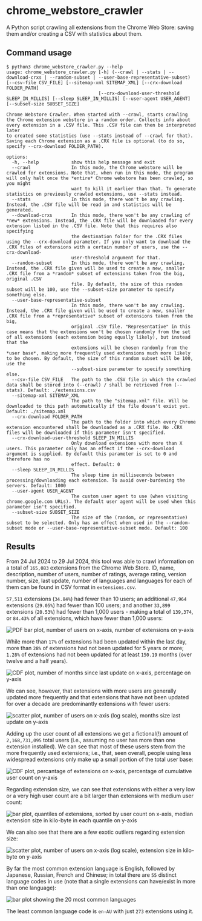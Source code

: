 # chrome_webstore_crawler
A Python script crawling all extensions from the Chrome Web Store: saving them and/or creating a CSV with statistics about them.

## Command usage

```
$ python3 chrome_webstore_crawler.py --help
usage: chrome_webstore_crawler.py [-h] (--crawl | --stats | --download-crxs | --random-subset | --user-base-representative-subset) [--csv-file CSV_FILE] [--sitemap-xml SITEMAP_XML] [--crx-download FOLDER_PATH]
                                  [--crx-download-user-threshold SLEEP_IN_MILLIS] [--sleep SLEEP_IN_MILLIS] [--user-agent USER_AGENT] [--subset-size SUBSET_SIZE]

Chrome Webstore Crawler. When started with --crawl, starts crawling the Chrome extension webstore in a random order. Collects info about every extension in a .CSV file. This .CSV file can then be interpreted later
to created some statistics (use --stats instead of --crawl for that). Saving each Chrome extension as a .CRX file is optional (to do so, specify --crx-download FOLDER_PATH).

options:
  -h, --help            show this help message and exit
  --crawl               In this mode, the Chrome webstore will be crawled for extensions. Note that, when run in this mode, the program will only halt once the *entire* Chrome webstore has been crawled, so you might
                        want to kill it earlier than that. To generate statistics on previously crawled extensions, use --stats instead.
  --stats               In this mode, there won't be any crawling. Instead, the .CSV file will be read in and statistics will be generated.
  --download-crxs       In this mode, there won't be any crawling of *new* extensions. Instead, the .CRX file will be downloaded for every extension listed in the .CSV file. Note that this requires also specifying
                        the destination folder for the .CRX files using the --crx-download parameter. If you only want to download the .CRX files of extensions with a certain number of users, use the --crx-download-
                        user-threshold argument for that.
  --random-subset       In this mode, there won't be any crawling. Instead, the .CRX file given will be used to create a new, smaller .CRX file from a *random* subset of extensions taken from the big, original .CSV
                        file. By default, the size of this random subset will be 100, use the --subset-size parameter to specify something else.
  --user-base-representative-subset
                        In this mode, there won't be any crawling. Instead, the .CRX file given will be used to create a new, smaller .CRX file from a *representative* subset of extensions taken from the big,
                        original .CSV file. "Representative" in this case means that the extensions won't be chosen randomly from the set of all extensions (each extension being equally likely), but instead that the
                        extensions will be chosen randomly from the *user base*, making more frequently used extensions much more likely to be chosen. By default, the size of this random subset will be 100, use the
                        --subset-size parameter to specify something else.
  --csv-file CSV_FILE   The path to the .CSV file in which the crawled data shall be stored into (--crawl) / shall be retrieved from (--stats). Default: ./extensions.csv
  --sitemap-xml SITEMAP_XML
                        The path to the "sitemap.xml" file. Will be downloaded to this path automatically if the file doesn't exist yet. Default: ./sitemap.xml
  --crx-download FOLDER_PATH
                        The path to the folder into which every Chrome extension encountered shall be downloaded as a .CRX file. No .CRX files will be downloaded if this parameter isn't specified.
  --crx-download-user-threshold SLEEP_IN_MILLIS
                        Only download extensions with more than X users. This parameter only has an effect if the --crx-download argument is supplied. By default this parameter is set to 0 and therefore has no
                        effect. Default: 0
  --sleep SLEEP_IN_MILLIS
                        The sleep time in milliseconds between processing/downloading each extension. To avoid over-burdening the servers. Default: 1000
  --user-agent USER_AGENT
                        The custom user agent to use (when visiting chrome.google.com URLs). The default user agent will be used when this parameter isn't specified.
  --subset-size SUBSET_SIZE
                        The size of the (random, or representative) subset to be selected. Only has an effect when used in the --random-subset mode or --user-base-representative-subset mode. Default: 100
```

## Results

From 24 Jul 2024 to 29 Jul 2024, this tool was able to crawl information on a total of `165,083` extensions from the Chrome Web Store.
ID, name, description, number of users, number of ratings, average rating, version number, size, last update, number of languages and languages for each of them can be found in CSV format in `extensions.csv`.

`57,511` extensions (`34.84%`) had fewer than 10 users; an additional `47,964` extensions (`29.05%`) had fewer than 100 users; and another `33,899` extensions (`20.53%`) had fewer than 1,000 users - making a total of `139,374`, or `84.43%` of all extensions, which have fewer than 1,000 users:

![PDF bar plot, number of users on x-axis, number of extensions on y-axis](plots/PDF_users.png)

While more than `17%` of extensions had been updated within the last day, more than `28%` of extensions had not been updated for 5 years or more; `1.28%` of extensions had not been updated for at least `150.19` months (over twelve and a half years).

![CDF plot, number of months since last update on x-axis, percentage on y-axis](plots/CDF_last_update.png)

We can see, however, that extensions with more users are generally updated more frequently and that extensions that have not been updated for over a decade are predominantly extensions with fewer users:

![scatter plot, number of users on x-axis (log scale), months size last update on y-axis](plots/SCATTER_last_update.png)

Adding up the user count of all extensions we get a fictional(!) amount of `2,168,731,095` total users (i.e., assuming no user has more than one extension installed). We can see that most of these users stem from the more frequently used extensions; i.e., that, seen overall, people using less widespread extensions only make up a small portion of the total user base:

![CDF plot, percantage of extensions on x-axis, percentage of cumulative user count on y-axis](plots/CDF_cumulative_user_count.png)

Regarding extension size, we can see that extensions with either a very low or a very high user count are a bit larger than extensions with medium user count:

![bar plot, quantiles of extensions, sorted by user count on x-axis, median extension size in kilo-byte in each quantile on y-axis](plots/BAR_median_extension_size.png)

We can also see that there are a few exotic outliers regarding extension size:

![scatter plot, number of users on x-axis (log scale), extension size in kilo-byte on y-axis](plots/SCATTER_extension_size.png)

By far the most common extension language is English, followed by Japanese, Russian, French and Chinese; in total there are `55` distinct language codes in use (note that a single extensions can have/exist in more than one language):

![bar plot showing the 20 most common languages](plots/20_most_common_languages.png)

The least common language code is `en-AU` with just `273` extensions using it.
